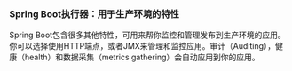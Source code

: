 ### Spring Boot执行器：用于生产环境的特性

Spring Boot包含很多其他特性，可用来帮你监控和管理发布到生产环境的应用。你可以选择使用HTTP端点，或者JMX来管理和监控应用。审计（Auditing），健康（health）和数据采集（metrics gathering）会自动应用到你的应用。
